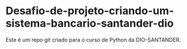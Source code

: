 # Desafio-de-projeto-criando-um-sistema-bancario-santander-dio
Este é um repo git criado para o curso de Python da DIO-SANTANDER.

